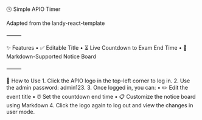 🕒 Simple APIO Timer

Adapted from the landy-react-template

⸻

✨ Features
	•	✅ Editable Title
	•	⏳ Live Countdown to Exam End Time
	•	📝 Markdown-Supported Notice Board

⸻

🚀 How to Use
	1.	Click the APIO logo in the top-left corner to log in.
	2.	Use the admin password: admin123.
	3.	Once logged in, you can:
	•	✏️ Edit the event title
	•	⏰ Set the countdown end time
	•	📋 Customize the notice board using Markdown
	4.	Click the logo again to log out and view the changes in user mode.
